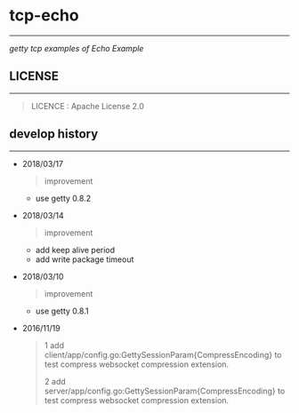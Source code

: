 # tcp-echo #
---
*getty tcp examples of Echo Example*

## LICENSE ##
---

> LICENCE    : Apache License 2.0

## develop history ##
---

- 2018/03/17
    > improvement
    * use getty 0.8.2

- 2018/03/14
    > improvement
    * add keep alive period
    * add write package timeout

- 2018/03/10
    > improvement
    * use getty 0.8.1

- 2016/11/19
    > 1 add client/app/config.go:GettySessionParam{CompressEncoding} to test compress websocket compression extension.
    >
    > 2 add server/app/config.go:GettySessionParam{CompressEncoding} to test compress websocket compression extension.
